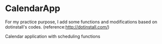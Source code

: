 # CalendarApp
For my practice purpose, I add some functions and modifications based on dotinstall's codes.
(reference:http://dotinstall.com/)

Calendar application with scheduling functions
